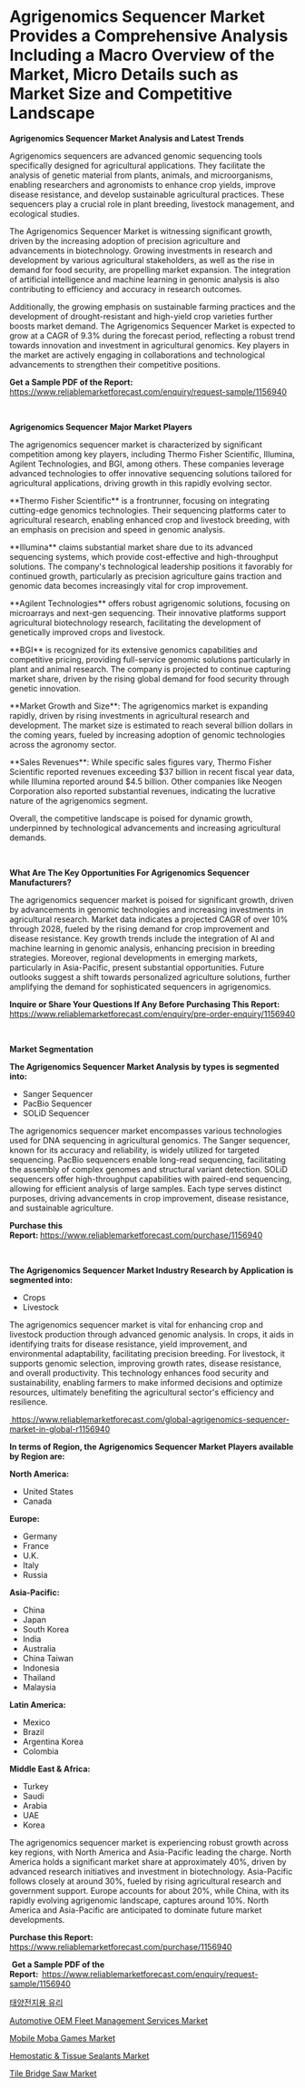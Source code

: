 <p><h1>Agrigenomics Sequencer Market Provides a Comprehensive Analysis Including a Macro Overview of the Market, Micro Details such as Market Size and Competitive Landscape</h1></p><p><strong>Agrigenomics Sequencer Market Analysis and Latest Trends</strong></p>
<p><p>Agrigenomics sequencers are advanced genomic sequencing tools specifically designed for agricultural applications. They facilitate the analysis of genetic material from plants, animals, and microorganisms, enabling researchers and agronomists to enhance crop yields, improve disease resistance, and develop sustainable agricultural practices. These sequencers play a crucial role in plant breeding, livestock management, and ecological studies.</p><p>The Agrigenomics Sequencer Market is witnessing significant growth, driven by the increasing adoption of precision agriculture and advancements in biotechnology. Growing investments in research and development by various agricultural stakeholders, as well as the rise in demand for food security, are propelling market expansion. The integration of artificial intelligence and machine learning in genomic analysis is also contributing to efficiency and accuracy in research outcomes.</p><p>Additionally, the growing emphasis on sustainable farming practices and the development of drought-resistant and high-yield crop varieties further boosts market demand. The Agrigenomics Sequencer Market is expected to grow at a CAGR of 9.3% during the forecast period, reflecting a robust trend towards innovation and investment in agricultural genomics. Key players in the market are actively engaging in collaborations and technological advancements to strengthen their competitive positions.</p></p>
<p><strong>Get a Sample PDF of the Report:&nbsp;</strong> <a href="https://www.reliablemarketforecast.com/enquiry/request-sample/1156940?utm_campaign=1080&utm_medium=2&utm_source=Github&utm_content=ia&utm_term=05122024&utm_id=agrigenomics-sequencer">https://www.reliablemarketforecast.com/enquiry/request-sample/1156940</a></p>
<p>&nbsp;</p>
<p><strong>Agrigenomics Sequencer Major Market Players</strong></p>
<p><p>The agrigenomics sequencer market is characterized by significant competition among key players, including Thermo Fisher Scientific, Illumina, Agilent Technologies, and BGI, among others. These companies leverage advanced technologies to offer innovative sequencing solutions tailored for agricultural applications, driving growth in this rapidly evolving sector.</p><p>**Thermo Fisher Scientific** is a frontrunner, focusing on integrating cutting-edge genomics technologies. Their sequencing platforms cater to agricultural research, enabling enhanced crop and livestock breeding, with an emphasis on precision and speed in genomic analysis.</p><p>**Illumina** claims substantial market share due to its advanced sequencing systems, which provide cost-effective and high-throughput solutions. The company's technological leadership positions it favorably for continued growth, particularly as precision agriculture gains traction and genomic data becomes increasingly vital for crop improvement.</p><p>**Agilent Technologies** offers robust agrigenomic solutions, focusing on microarrays and next-gen sequencing. Their innovative platforms support agricultural biotechnology research, facilitating the development of genetically improved crops and livestock.</p><p>**BGI** is recognized for its extensive genomics capabilities and competitive pricing, providing full-service genomic solutions particularly in plant and animal research. The company is projected to continue capturing market share, driven by the rising global demand for food security through genetic innovation.</p><p>**Market Growth and Size**: The agrigenomics market is expanding rapidly, driven by rising investments in agricultural research and development. The market size is estimated to reach several billion dollars in the coming years, fueled by increasing adoption of genomic technologies across the agronomy sector.</p><p>**Sales Revenues**: While specific sales figures vary, Thermo Fisher Scientific reported revenues exceeding $37 billion in recent fiscal year data, while Illumina reported around $4.5 billion. Other companies like Neogen Corporation also reported substantial revenues, indicating the lucrative nature of the agrigenomics segment. </p><p>Overall, the competitive landscape is poised for dynamic growth, underpinned by technological advancements and increasing agricultural demands.</p></p>
<p>&nbsp;</p>
<p><strong>What Are The Key Opportunities For Agrigenomics Sequencer Manufacturers?</strong></p>
<p><p>The agrigenomics sequencer market is poised for significant growth, driven by advancements in genomic technologies and increasing investments in agricultural research. Market data indicates a projected CAGR of over 10% through 2028, fueled by the rising demand for crop improvement and disease resistance. Key growth trends include the integration of AI and machine learning in genomic analysis, enhancing precision in breeding strategies. Moreover, regional developments in emerging markets, particularly in Asia-Pacific, present substantial opportunities. Future outlooks suggest a shift towards personalized agriculture solutions, further amplifying the demand for sophisticated sequencers in agrigenomics.</p></p>
<p><strong>Inquire or Share Your Questions If Any Before Purchasing This Report:</strong> <a href="https://www.reliablemarketforecast.com/enquiry/pre-order-enquiry/1156940?utm_campaign=1080&utm_medium=2&utm_source=Github&utm_content=ia&utm_term=05122024&utm_id=agrigenomics-sequencer">https://www.reliablemarketforecast.com/enquiry/pre-order-enquiry/1156940</a></p>
<p>&nbsp;</p>
<p><strong>Market Segmentation</strong></p>
<p><strong>The Agrigenomics Sequencer Market Analysis by types is segmented into:</strong></p>
<p><ul><li>Sanger Sequencer</li><li>PacBio Sequencer</li><li>SOLiD Sequencer</li></ul></p>
<p><p>The agrigenomics sequencer market encompasses various technologies used for DNA sequencing in agricultural genomics. The Sanger sequencer, known for its accuracy and reliability, is widely utilized for targeted sequencing. PacBio sequencers enable long-read sequencing, facilitating the assembly of complex genomes and structural variant detection. SOLiD sequencers offer high-throughput capabilities with paired-end sequencing, allowing for efficient analysis of large samples. Each type serves distinct purposes, driving advancements in crop improvement, disease resistance, and sustainable agriculture.</p></p>
<p><strong>Purchase this Report:&nbsp;</strong><a href="https://www.reliablemarketforecast.com/purchase/1156940?utm_campaign=1080&utm_medium=2&utm_source=Github&utm_content=ia&utm_term=05122024&utm_id=agrigenomics-sequencer">https://www.reliablemarketforecast.com/purchase/1156940</a></p>
<p>&nbsp;</p>
<p><strong>The Agrigenomics Sequencer Market Industry Research by Application is segmented into:</strong></p>
<p><ul><li>Crops</li><li>Livestock</li></ul></p>
<p><p>The agrigenomics sequencer market is vital for enhancing crop and livestock production through advanced genomic analysis. In crops, it aids in identifying traits for disease resistance, yield improvement, and environmental adaptability, facilitating precision breeding. For livestock, it supports genomic selection, improving growth rates, disease resistance, and overall productivity. This technology enhances food security and sustainability, enabling farmers to make informed decisions and optimize resources, ultimately benefiting the agricultural sector's efficiency and resilience.</p></p>
<p><a href="https://www.reliablemarketforecast.com/global-agrigenomics-sequencer-market-in-global-r1156940?utm_campaign=1080&utm_medium=2&utm_source=Github&utm_content=ia&utm_term=05122024&utm_id=agrigenomics-sequencer">&nbsp;https://www.reliablemarketforecast.com/global-agrigenomics-sequencer-market-in-global-r1156940</a></p>
<p><strong>In terms of Region, the Agrigenomics Sequencer Market Players available by Region are:</strong></p>
<p>
    <p> <strong> North America: </strong>
        <ul>
            <li>United States</li>
            <li>Canada</li>
        </ul>
        </p> 
    <p> <strong> Europe: </strong>
        <ul>
            <li>Germany</li>
            <li>France</li>
            <li>U.K.</li>
            <li>Italy</li>
            <li>Russia</li>
        </ul>
        </p> 
    <p> <strong> Asia-Pacific: </strong>
        <ul>
            <li>China</li>
            <li>Japan</li>
            <li>South Korea</li>
            <li>India</li>
            <li>Australia</li>
            <li>China Taiwan</li>
            <li>Indonesia</li>
            <li>Thailand</li>
            <li>Malaysia</li>
        </ul>
        </p> 
    <p> <strong> Latin America: </strong>
        <ul>
            <li>Mexico</li>
            <li>Brazil</li>
            <li>Argentina Korea</li>
            <li>Colombia</li>
        </ul>
        </p> 
    <p> <strong> Middle East & Africa: </strong>
        <ul>
            <li>Turkey</li>
            <li>Saudi</li>
            <li>Arabia</li>
            <li>UAE</li>
            <li>Korea</li>
        </ul>
    </p>
    </p>
<p><p>The agrigenomics sequencer market is experiencing robust growth across key regions, with North America and Asia-Pacific leading the charge. North America holds a significant market share at approximately 40%, driven by advanced research initiatives and investment in biotechnology. Asia-Pacific follows closely at around 30%, fueled by rising agricultural research and government support. Europe accounts for about 20%, while China, with its rapidly evolving agrigenomic landscape, captures around 10%. North America and Asia-Pacific are anticipated to dominate future market developments.</p></p>
<p><strong>Purchase this Report: </strong><a href="https://www.reliablemarketforecast.com/purchase/1156940?utm_campaign=1080&utm_medium=2&utm_source=Github&utm_content=ia&utm_term=05122024&utm_id=agrigenomics-sequencer">https://www.reliablemarketforecast.com/purchase/1156940</a></p>
<p>&nbsp;<strong>Get a Sample PDF of the Report:&nbsp;&nbsp;</strong><a href="https://www.reliablemarketforecast.com/enquiry/request-sample/1156940?utm_campaign=1080&utm_medium=2&utm_source=Github&utm_content=ia&utm_term=05122024&utm_id=agrigenomics-sequencer">https://www.reliablemarketforecast.com/enquiry/request-sample/1156940</a></p>
<p><strong></strong></p>
<p><p><a href="https://github.com/sougarounis/Market-Research-Report-List-6/blob/main/312198927268.md?utm_campaign=1080&utm_medium=2&utm_source=Github&utm_content=ia&utm_term=05122024&utm_id=agrigenomics-sequencer">태양전지용 유리</a></p><p><a href="https://issuu.com/reportprime-2/docs/automotive-oem-fleet-management-services-market-si?utm_campaign=1080&utm_medium=2&utm_source=Github&utm_content=ia&utm_term=05122024&utm_id=agrigenomics-sequencer">Automotive OEM Fleet Management Services Market</a></p><p><a href="https://www.linkedin.com/pulse/global-mobile-moba-games-market-forecast-year-2024-2031-reveals-bjvdf?utm_campaign=1080&utm_medium=2&utm_source=Github&utm_content=ia&utm_term=05122024&utm_id=agrigenomics-sequencer">Mobile Moba Games Market</a></p><p><a href="https://issuu.com/reportprime-2/docs/hemostatic-tissue-sealants-market-s_f0b50f6148d33e?utm_campaign=1080&utm_medium=2&utm_source=Github&utm_content=ia&utm_term=05122024&utm_id=agrigenomics-sequencer">Hemostatic & Tissue Sealants Market</a></p><p><a href="https://www.linkedin.com/pulse/in-depth-review-tile-bridge-saw-market-size-segmentation-lqgfe?utm_campaign=1080&utm_medium=2&utm_source=Github&utm_content=ia&utm_term=05122024&utm_id=agrigenomics-sequencer">Tile Bridge Saw Market</a></p></p>